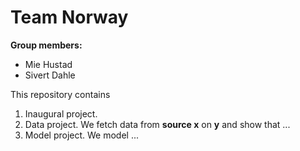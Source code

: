 # Team Norway

**Group members:**
- Mie Hustad
- Sivert Dahle

This repository contains  
1. Inaugural project. 
2. Data project. We fetch data from **source x** on **y** and show that ...
3. Model project. We model ...
